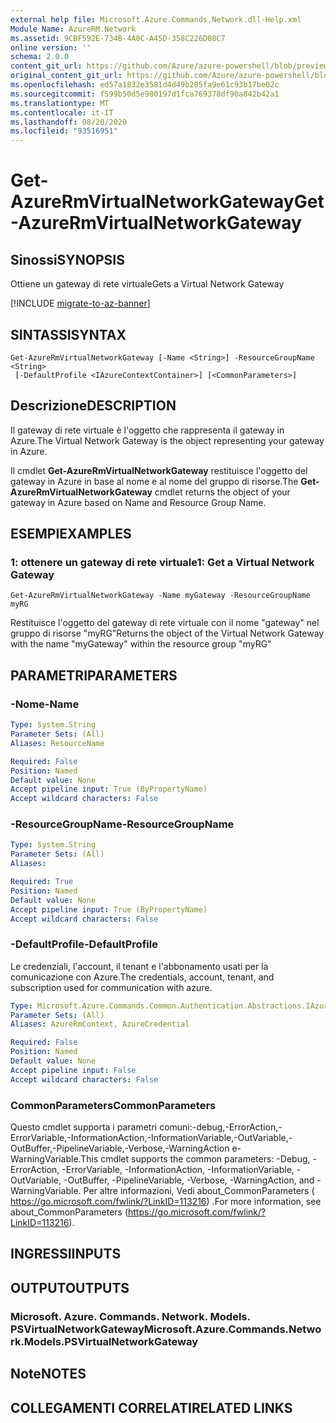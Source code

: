 ```yaml
---
external help file: Microsoft.Azure.Commands.Network.dll-Help.xml
Module Name: AzureRM.Network
ms.assetid: 9CBF592E-734B-4A0C-A45D-358C226D08C7
online version: ''
schema: 2.0.0
content_git_url: https://github.com/Azure/azure-powershell/blob/preview/src/ResourceManager/Network/Commands.Network/help/Get-AzureRmVirtualNetworkGateway.md
original_content_git_url: https://github.com/Azure/azure-powershell/blob/preview/src/ResourceManager/Network/Commands.Network/help/Get-AzureRmVirtualNetworkGateway.md
ms.openlocfilehash: ed57a1832e3581d4d49b285fa9e61c93b17be02c
ms.sourcegitcommit: f599b50d5e980197d1fca769378df90a842b42a1
ms.translationtype: MT
ms.contentlocale: it-IT
ms.lasthandoff: 08/20/2020
ms.locfileid: "93516951"
---
```

# <span data-ttu-id="fe140-101">Get-AzureRmVirtualNetworkGateway</span><span class="sxs-lookup"><span data-stu-id="fe140-101">Get-AzureRmVirtualNetworkGateway</span></span>

## <span data-ttu-id="fe140-102">Sinossi</span><span class="sxs-lookup"><span data-stu-id="fe140-102">SYNOPSIS</span></span>
<span data-ttu-id="fe140-103">Ottiene un gateway di rete virtuale</span><span class="sxs-lookup"><span data-stu-id="fe140-103">Gets a Virtual Network Gateway</span></span>

[!INCLUDE [migrate-to-az-banner](../../includes/migrate-to-az-banner.md)]

## <span data-ttu-id="fe140-104">SINTASSI</span><span class="sxs-lookup"><span data-stu-id="fe140-104">SYNTAX</span></span>

```
Get-AzureRmVirtualNetworkGateway [-Name <String>] -ResourceGroupName <String>
 [-DefaultProfile <IAzureContextContainer>] [<CommonParameters>]
```

## <span data-ttu-id="fe140-105">Descrizione</span><span class="sxs-lookup"><span data-stu-id="fe140-105">DESCRIPTION</span></span>
<span data-ttu-id="fe140-106">Il gateway di rete virtuale è l'oggetto che rappresenta il gateway in Azure.</span><span class="sxs-lookup"><span data-stu-id="fe140-106">The Virtual Network Gateway is the object representing your gateway in Azure.</span></span>

<span data-ttu-id="fe140-107">Il cmdlet **Get-AzureRmVirtualNetworkGateway** restituisce l'oggetto del gateway in Azure in base al nome e al nome del gruppo di risorse.</span><span class="sxs-lookup"><span data-stu-id="fe140-107">The **Get-AzureRmVirtualNetworkGateway** cmdlet returns the object of your gateway in Azure based on Name and Resource Group Name.</span></span>

## <span data-ttu-id="fe140-108">ESEMPI</span><span class="sxs-lookup"><span data-stu-id="fe140-108">EXAMPLES</span></span>

### <span data-ttu-id="fe140-109">1: ottenere un gateway di rete virtuale</span><span class="sxs-lookup"><span data-stu-id="fe140-109">1: Get a Virtual Network Gateway</span></span>
```
Get-AzureRmVirtualNetworkGateway -Name myGateway -ResourceGroupName myRG
```

<span data-ttu-id="fe140-110">Restituisce l'oggetto del gateway di rete virtuale con il nome "gateway" nel gruppo di risorse "myRG"</span><span class="sxs-lookup"><span data-stu-id="fe140-110">Returns the object of the Virtual Network Gateway with the name "myGateway" within the resource group "myRG"</span></span>

## <span data-ttu-id="fe140-111">PARAMETRI</span><span class="sxs-lookup"><span data-stu-id="fe140-111">PARAMETERS</span></span>

### <span data-ttu-id="fe140-112">-Nome</span><span class="sxs-lookup"><span data-stu-id="fe140-112">-Name</span></span>
```yaml
Type: System.String
Parameter Sets: (All)
Aliases: ResourceName

Required: False
Position: Named
Default value: None
Accept pipeline input: True (ByPropertyName)
Accept wildcard characters: False
```

### <span data-ttu-id="fe140-113">-ResourceGroupName</span><span class="sxs-lookup"><span data-stu-id="fe140-113">-ResourceGroupName</span></span>
```yaml
Type: System.String
Parameter Sets: (All)
Aliases: 

Required: True
Position: Named
Default value: None
Accept pipeline input: True (ByPropertyName)
Accept wildcard characters: False
```

### <span data-ttu-id="fe140-114">-DefaultProfile</span><span class="sxs-lookup"><span data-stu-id="fe140-114">-DefaultProfile</span></span>
<span data-ttu-id="fe140-115">Le credenziali, l'account, il tenant e l'abbonamento usati per la comunicazione con Azure.</span><span class="sxs-lookup"><span data-stu-id="fe140-115">The credentials, account, tenant, and subscription used for communication with azure.</span></span>

```yaml
Type: Microsoft.Azure.Commands.Common.Authentication.Abstractions.IAzureContextContainer
Parameter Sets: (All)
Aliases: AzureRmContext, AzureCredential

Required: False
Position: Named
Default value: None
Accept pipeline input: False
Accept wildcard characters: False
```

### <span data-ttu-id="fe140-116">CommonParameters</span><span class="sxs-lookup"><span data-stu-id="fe140-116">CommonParameters</span></span>
<span data-ttu-id="fe140-117">Questo cmdlet supporta i parametri comuni:-debug,-ErrorAction,-ErrorVariable,-InformationAction,-InformationVariable,-OutVariable,-OutBuffer,-PipelineVariable,-Verbose,-WarningAction e-WarningVariable.</span><span class="sxs-lookup"><span data-stu-id="fe140-117">This cmdlet supports the common parameters: -Debug, -ErrorAction, -ErrorVariable, -InformationAction, -InformationVariable, -OutVariable, -OutBuffer, -PipelineVariable, -Verbose, -WarningAction, and -WarningVariable.</span></span> <span data-ttu-id="fe140-118">Per altre informazioni, Vedi about_CommonParameters ( https://go.microsoft.com/fwlink/?LinkID=113216) .</span><span class="sxs-lookup"><span data-stu-id="fe140-118">For more information, see about_CommonParameters (https://go.microsoft.com/fwlink/?LinkID=113216).</span></span>

## <span data-ttu-id="fe140-119">INGRESSI</span><span class="sxs-lookup"><span data-stu-id="fe140-119">INPUTS</span></span>

## <span data-ttu-id="fe140-120">OUTPUT</span><span class="sxs-lookup"><span data-stu-id="fe140-120">OUTPUTS</span></span>

### <span data-ttu-id="fe140-121">Microsoft. Azure. Commands. Network. Models. PSVirtualNetworkGateway</span><span class="sxs-lookup"><span data-stu-id="fe140-121">Microsoft.Azure.Commands.Network.Models.PSVirtualNetworkGateway</span></span>

## <span data-ttu-id="fe140-122">Note</span><span class="sxs-lookup"><span data-stu-id="fe140-122">NOTES</span></span>

## <span data-ttu-id="fe140-123">COLLEGAMENTI CORRELATI</span><span class="sxs-lookup"><span data-stu-id="fe140-123">RELATED LINKS</span></span>

